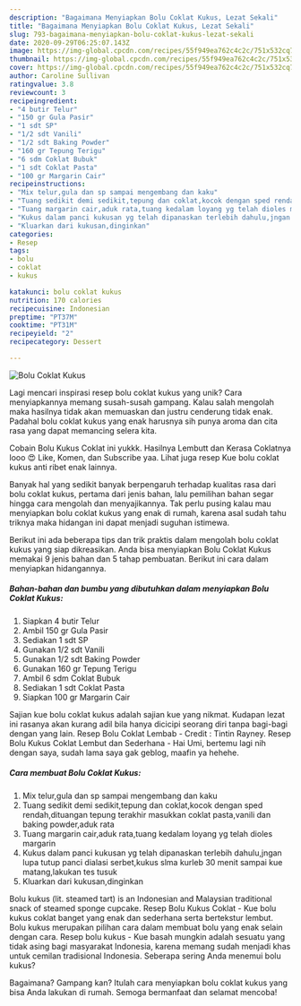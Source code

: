 ```yaml
---
description: "Bagaimana Menyiapkan Bolu Coklat Kukus, Lezat Sekali"
title: "Bagaimana Menyiapkan Bolu Coklat Kukus, Lezat Sekali"
slug: 793-bagaimana-menyiapkan-bolu-coklat-kukus-lezat-sekali
date: 2020-09-29T06:25:07.143Z
image: https://img-global.cpcdn.com/recipes/55f949ea762c4c2c/751x532cq70/bolu-coklat-kukus-foto-resep-utama.jpg
thumbnail: https://img-global.cpcdn.com/recipes/55f949ea762c4c2c/751x532cq70/bolu-coklat-kukus-foto-resep-utama.jpg
cover: https://img-global.cpcdn.com/recipes/55f949ea762c4c2c/751x532cq70/bolu-coklat-kukus-foto-resep-utama.jpg
author: Caroline Sullivan
ratingvalue: 3.8
reviewcount: 3
recipeingredient:
- "4 butir Telur"
- "150 gr Gula Pasir"
- "1 sdt SP"
- "1/2 sdt Vanili"
- "1/2 sdt Baking Powder"
- "160 gr Tepung Terigu"
- "6 sdm Coklat Bubuk"
- "1 sdt Coklat Pasta"
- "100 gr Margarin Cair"
recipeinstructions:
- "Mix telur,gula dan sp sampai mengembang dan kaku"
- "Tuang sedikit demi sedikit,tepung dan coklat,kocok dengan sped rendah,dituangan tepung terakhir masukkan coklat pasta,vanili dan baking powder,aduk rata"
- "Tuang margarin cair,aduk rata,tuang kedalam loyang yg telah dioles margarin"
- "Kukus dalam panci kukusan yg telah dipanaskan terlebih dahulu,jngan lupa tutup panci dialasi serbet,kukus slma kurleb 30 menit sampai kue matang,lakukan tes tusuk"
- "Kluarkan dari kukusan,dinginkan"
categories:
- Resep
tags:
- bolu
- coklat
- kukus

katakunci: bolu coklat kukus 
nutrition: 170 calories
recipecuisine: Indonesian
preptime: "PT37M"
cooktime: "PT31M"
recipeyield: "2"
recipecategory: Dessert

---
```



![Bolu Coklat Kukus](https://img-global.cpcdn.com/recipes/55f949ea762c4c2c/751x532cq70/bolu-coklat-kukus-foto-resep-utama.jpg)

Lagi mencari inspirasi resep bolu coklat kukus yang unik? Cara menyiapkannya memang susah-susah gampang. Kalau salah mengolah maka hasilnya tidak akan memuaskan dan justru cenderung tidak enak. Padahal bolu coklat kukus yang enak harusnya sih punya aroma dan cita rasa yang dapat memancing selera kita.

Cobain Bolu Kukus Coklat ini yukkk. Hasilnya Lembutt dan Kerasa Coklatnya looo 😍 Like, Komen, dan Subscribe yaa. Lihat juga resep Kue bolu coklat kukus anti ribet enak lainnya.

Banyak hal yang sedikit banyak berpengaruh terhadap kualitas rasa dari bolu coklat kukus, pertama dari jenis bahan, lalu pemilihan bahan segar hingga cara mengolah dan menyajikannya. Tak perlu pusing kalau mau menyiapkan bolu coklat kukus yang enak di rumah, karena asal sudah tahu triknya maka hidangan ini dapat menjadi suguhan istimewa.


Berikut ini ada beberapa tips dan trik praktis dalam mengolah bolu coklat kukus yang siap dikreasikan. Anda bisa menyiapkan Bolu Coklat Kukus memakai 9 jenis bahan dan 5 tahap pembuatan. Berikut ini cara dalam menyiapkan hidangannya.

<!--inarticleads1-->

##### Bahan-bahan dan bumbu yang dibutuhkan dalam menyiapkan Bolu Coklat Kukus:

1. Siapkan 4 butir Telur
1. Ambil 150 gr Gula Pasir
1. Sediakan 1 sdt SP
1. Gunakan 1/2 sdt Vanili
1. Gunakan 1/2 sdt Baking Powder
1. Gunakan 160 gr Tepung Terigu
1. Ambil 6 sdm Coklat Bubuk
1. Sediakan 1 sdt Coklat Pasta
1. Siapkan 100 gr Margarin Cair


Sajian kue bolu coklat kukus adalah sajian kue yang nikmat. Kudapan lezat ini rasanya akan kurang adil bila hanya dicicipi seorang diri tanpa bagi-bagi dengan yang lain. Resep Bolu Coklat Lembab - Credit : Tintin Rayney. Resep Bolu Kukus Coklat Lembut dan Sederhana - Hai Umi, bertemu lagi nih dengan saya, sudah lama saya gak geblog, maafin ya hehehe. 

<!--inarticleads2-->

##### Cara membuat Bolu Coklat Kukus:

1. Mix telur,gula dan sp sampai mengembang dan kaku
1. Tuang sedikit demi sedikit,tepung dan coklat,kocok dengan sped rendah,dituangan tepung terakhir masukkan coklat pasta,vanili dan baking powder,aduk rata
1. Tuang margarin cair,aduk rata,tuang kedalam loyang yg telah dioles margarin
1. Kukus dalam panci kukusan yg telah dipanaskan terlebih dahulu,jngan lupa tutup panci dialasi serbet,kukus slma kurleb 30 menit sampai kue matang,lakukan tes tusuk
1. Kluarkan dari kukusan,dinginkan


Bolu kukus (lit. steamed tart) is an Indonesian and Malaysian traditional snack of steamed sponge cupcake. Resep Bolu Kukus Coklat - Kue bolu kukus coklat banget yang enak dan sederhana serta bertekstur lembut. Bolu kukus merupakan pilihan cara dalam membuat bolu yang enak selain dengan cara. Resep bolu kukus - Kue basah mungkin adalah sesuatu yang tidak asing bagi masyarakat Indonesia, karena memang sudah menjadi khas untuk cemilan tradisional Indonesia. Seberapa sering Anda menemui bolu kukus? 

Bagaimana? Gampang kan? Itulah cara menyiapkan bolu coklat kukus yang bisa Anda lakukan di rumah. Semoga bermanfaat dan selamat mencoba!
